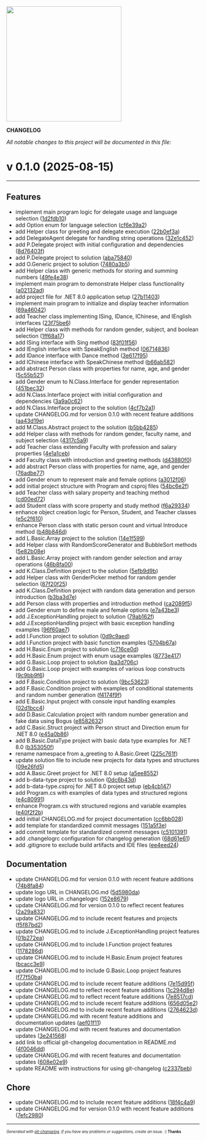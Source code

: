 <img width="300px" src="https://avatars.githubusercontent.com/u/168340159?v=4" />

__CHANGELOG__

_All notable changes to this project will be documented in this file:_

# v 0.1.0  (2025-08-15)



---

## Features

- implement main program logic for delegate usage and language selection
  ([1d2fdb10](https://github.com/DaoChaShao/csharp-basic/commit/1d2fdb105dd9fdf555b95264f10b3a1595c42624))
- add Option enum for language selection
  ([cf6e39a2](https://github.com/DaoChaShao/csharp-basic/commit/cf6e39a28805e83076f81561f90494fc0e042d2c))
- add Helper class for greeting and delegate execution
  ([22b0ef3a](https://github.com/DaoChaShao/csharp-basic/commit/22b0ef3a9b720020c856838e169ac12e57554725))
- add DelegateAgent delegate for handling string operations
  ([32e1c452](https://github.com/DaoChaShao/csharp-basic/commit/32e1c45262fd4117356db183b828142a8a067c9d))
- add P.Delegate project with initial configuration and dependencies
  ([8d76403f](https://github.com/DaoChaShao/csharp-basic/commit/8d76403fd79e5a4f4babfdc16c61029d1db5a6d4))
- add P.Delegate project to solution
  ([aba75840](https://github.com/DaoChaShao/csharp-basic/commit/aba758400e05bc7ef1322d2684e0d0aa8cacf32b))
- add O.Generic project to solution
  ([7480a3b5](https://github.com/DaoChaShao/csharp-basic/commit/7480a3b59b041496082bb8fd937f7a063337b12d))
- add Helper class with generic methods for storing and summing numbers
  ([49fe4e38](https://github.com/DaoChaShao/csharp-basic/commit/49fe4e38f69ab2c904db855983bc847af7499800))
- implement main program to demonstrate Helper class functionality
  ([a02132ad](https://github.com/DaoChaShao/csharp-basic/commit/a02132adf6b58bff3f826e6a341c33939a4a98ae))
- add project file for .NET 8.0 application setup
  ([27b11403](https://github.com/DaoChaShao/csharp-basic/commit/27b11403d95df8c21593200f825d070c97edf3a3))
- implement main program to initialize and display teacher information
  ([69a46042](https://github.com/DaoChaShao/csharp-basic/commit/69a46042830a23486456d83bf83a9114e9cce7e3))
- add Teacher class implementing ISing, IDance, IChinese, and IEnglish interfaces
  ([23f75be6](https://github.com/DaoChaShao/csharp-basic/commit/23f75be6654d4b0dcffaad5b342e7ea431bd4477))
- add Helper class with methods for random gender, subject, and boolean selection
  ([1ff68a17](https://github.com/DaoChaShao/csharp-basic/commit/1ff68a176f1c15ca917fafd775ff6ba24f53dd1b))
- add ISing interface with Sing method
  ([83f01f56](https://github.com/DaoChaShao/csharp-basic/commit/83f01f560d7abbd40d9b67049135c862fa4f8fd6))
- add IEnglish interface with SpeakEnglish method
  ([06714836](https://github.com/DaoChaShao/csharp-basic/commit/0671483674c5ce6fd17a056ea8079bb300b8d04f))
- add IDance interface with Dance method
  ([3e617f95](https://github.com/DaoChaShao/csharp-basic/commit/3e617f95661bed067d0d5fe650a71b3fde8d7b2a))
- add IChinese interface with SpeakChinese method
  ([b66ab582](https://github.com/DaoChaShao/csharp-basic/commit/b66ab582f6ebbeb73381cd0a1338dfc5889267d0))
- add abstract Person class with properties for name, age, and gender
  ([5c55b521](https://github.com/DaoChaShao/csharp-basic/commit/5c55b5219b090b7b169d8b401dbd85d06ab4e54b))
- add Gender enum to N.Class.Interface for gender representation
  ([451bec32](https://github.com/DaoChaShao/csharp-basic/commit/451bec32ec7364d41384b659cef75c7ece6b57d4))
- add N.Class.Interface project with initial configuration and dependencies
  ([3a9a0c62](https://github.com/DaoChaShao/csharp-basic/commit/3a9a0c6253bd841566e8fb5216d2b3983235f63e))
- add N.Class.Interface project to the solution
  ([4cf7b2a1](https://github.com/DaoChaShao/csharp-basic/commit/4cf7b2a108867ac2a8f97d0ec900d37f1d98bc44))
- update CHANGELOG.md for version 0.1.0 with recent feature additions
  ([aa43d19e](https://github.com/DaoChaShao/csharp-basic/commit/aa43d19e2cbce9eecb307de5e0afca3ebc40ad61))
- add M.Class.Abstract project to the solution
  ([b5bb4285](https://github.com/DaoChaShao/csharp-basic/commit/b5bb42857ddda5b397b3731546391d4b9f3ac6da))
- add Helper class with methods for random gender, faculty name, and subject selection
  ([4317c5a9](https://github.com/DaoChaShao/csharp-basic/commit/4317c5a9e1f2bb3aff263620feaaf87280d9d824))
- add Teacher class extending Faculty with profession and salary properties
  ([4e1a1ceb](https://github.com/DaoChaShao/csharp-basic/commit/4e1a1ceb496ce6197c2d8dd161643a1bf0df3ff5))
- add Faculty class with introduction and greeting methods
  ([d43880f0](https://github.com/DaoChaShao/csharp-basic/commit/d43880f0300f13ad16d9f2d1c00104cdbaf0811b))
- add abstract Person class with properties for name, age, and gender
  ([76adbe77](https://github.com/DaoChaShao/csharp-basic/commit/76adbe776255f529882d744a05d811f547dd7e62))
- add Gender enum to represent male and female options
  ([a3012f06](https://github.com/DaoChaShao/csharp-basic/commit/a3012f06712eb340be7e564a33b70f918f864927))
- add initial project structure with Program and csproj files
  ([54bc6e2f](https://github.com/DaoChaShao/csharp-basic/commit/54bc6e2fefbd42edf28394f37ee5b1363b52c60f))
- add Teacher class with salary property and teaching method
  ([cd00ed72](https://github.com/DaoChaShao/csharp-basic/commit/cd00ed7237d7f257792dae0ad476f327410ea0ba))
- add Student class with score property and study method
  ([f6a29334](https://github.com/DaoChaShao/csharp-basic/commit/f6a29334dbf3f6a0f471952b22c84f537310d296))
- enhance object creation logic for Person, Student, and Teacher classes
  ([e5c2f610](https://github.com/DaoChaShao/csharp-basic/commit/e5c2f61062574bb21d2784750c4f8e1271818f45))
- enhance Person class with static person count and virtual Introduce method
  ([b48b846d](https://github.com/DaoChaShao/csharp-basic/commit/b48b846da26f15f83563a321e20fd7a308adb58c))
- add L.Basic.Array project to the solution
  ([14e1f599](https://github.com/DaoChaShao/csharp-basic/commit/14e1f5999870761f77d42477e97fe0884d3e34a6))
- add Helper class with RandomScoreGenerator and BubbleSort methods
  ([5e82b08e](https://github.com/DaoChaShao/csharp-basic/commit/5e82b08e1bbb6eb7488643568cf716a0b066f58d))
- add L.Basic.Array project with random gender selection and array operations
  ([46b8fa00](https://github.com/DaoChaShao/csharp-basic/commit/46b8fa00251ad41165de6aa1f7d725d3bdf07e99))
- add K.Class.Definition project to the solution
  ([5efb9d9b](https://github.com/DaoChaShao/csharp-basic/commit/5efb9d9bcb45807846b2d5ce9e7776ee5576c9d2))
- add Helper class with GenderPicker method for random gender selection
  ([87f20f25](https://github.com/DaoChaShao/csharp-basic/commit/87f20f250e44f76db77f77952481b47f0c84b491))
- add K.Class.Definition project with random data generation and person introduction
  ([b3ba3d7e](https://github.com/DaoChaShao/csharp-basic/commit/b3ba3d7e8356ce466890006eeafee275c8c194e1))
- add Person class with properties and introduction method
  ([ca2089f5](https://github.com/DaoChaShao/csharp-basic/commit/ca2089f5f8a3d0051d3c57d5ad9e30749148163f))
- add Gender enum to define male and female options
  ([e7a43be3](https://github.com/DaoChaShao/csharp-basic/commit/e7a43be3e77ff7fcb6a6c4f4d42601331eb3a311))
- add J.ExceptionHandling project to solution
  ([79ab162f](https://github.com/DaoChaShao/csharp-basic/commit/79ab162f372d25469fc34caaf8272453b2f6848c))
- add J.ExceptionHandling project with basic exception handling examples
  ([96f60ae7](https://github.com/DaoChaShao/csharp-basic/commit/96f60ae7b1d4485a4504a9e9d06f50091b2e47aa))
- add I.Function project to solution
  ([0d9c9aed](https://github.com/DaoChaShao/csharp-basic/commit/0d9c9aedbed7ef20874272d931bd80bf0d6f0397))
- add I.Function project with basic function examples
  ([5704b67a](https://github.com/DaoChaShao/csharp-basic/commit/5704b67a8c2bb0a7bfe245dea84f0f6dbed04be0))
- add H.Basic.Enum project to solution
  ([c716ce0d](https://github.com/DaoChaShao/csharp-basic/commit/c716ce0d2001fcf77d749be76d06419725484c13))
- add H.Basic.Enum project with enum usage examples
  ([8773e417](https://github.com/DaoChaShao/csharp-basic/commit/8773e417e5e7f099cc30625823009eda65f948c4))
- add G.Basic.Loop project to solution
  ([ba3d706c](https://github.com/DaoChaShao/csharp-basic/commit/ba3d706c0591f643becf0587af8136ba15f5eb70))
- add G.Basic.Loop project with examples of various loop constructs
  ([9c9bb9f6](https://github.com/DaoChaShao/csharp-basic/commit/9c9bb9f65b4ba6214f525e504432567308598116))
- add F.Basic.Condition project to solution
  ([9bc53623](https://github.com/DaoChaShao/csharp-basic/commit/9bc53623fd3be63b0c3295a2e4d1f2f521c7fca7))
- add F.Basic.Condition project with examples of conditional statements and random number generation
  ([f4174f9f](https://github.com/DaoChaShao/csharp-basic/commit/f4174f9fc122015c541f17f788437fd8e21aeea1))
- add E.Basic.Input project with console input handling examples
  ([02d1bcc4](https://github.com/DaoChaShao/csharp-basic/commit/02d1bcc4a941a4f0f03c618210b3b0d47f5a8a9d))
- add D.Basic.Calculation project with random number generation and fake data using Bogus
  ([e8582632](https://github.com/DaoChaShao/csharp-basic/commit/e858263232effd96020e01d4f24bc44e8cd8aee0))
- add C.Basic.Struct project with Person struct and Direction enum for .NET 8.0
  ([e45a0b86](https://github.com/DaoChaShao/csharp-basic/commit/e45a0b867453532b4fbe876f45dca5b70915db83))
- add B.Basic.DataType project with basic data type examples for .NET 8.0
  ([b353050f](https://github.com/DaoChaShao/csharp-basic/commit/b353050ff3a947597dbf89b618baa262a487cf20))
- rename namespace from a_greeting to A.Basic.Greet
  ([225c761f](https://github.com/DaoChaShao/csharp-basic/commit/225c761fadedf75fa5df5335a85a694a73a5ebd4))
- update solution file to include new projects for data types and structures
  ([09e26fd5](https://github.com/DaoChaShao/csharp-basic/commit/09e26fd5a2eabf2af1e57be3605021af2c7c17f1))
- add A.Basic.Greet project for .NET 8.0 setup
  ([a5ee8552](https://github.com/DaoChaShao/csharp-basic/commit/a5ee85524e0b94e9595e7f5be924c41cd4e5017d))
- add b-data-type project to solution
  ([0dc6b43d](https://github.com/DaoChaShao/csharp-basic/commit/0dc6b43dfcd76695c4162f9dff908e9b40758e21))
- add b-data-type.csproj for .NET 8.0 project setup
  ([eb4cb147](https://github.com/DaoChaShao/csharp-basic/commit/eb4cb147692a301890b1cfa2db0cd30bce783554))
- add Program.cs with examples of data types and structured regions
  ([e4c80991](https://github.com/DaoChaShao/csharp-basic/commit/e4c80991f9dbed0fca1f54e7bd9663460b6fb3d7))
- enhance Program.cs with structured regions and variable examples
  ([e40f2f2b](https://github.com/DaoChaShao/csharp-basic/commit/e40f2f2b0bb8d085ff5855cf1dd79270c5f730bb))
- add initial CHANGELOG.md for project documentation
  ([cc6bb028](https://github.com/DaoChaShao/csharp-basic/commit/cc6bb028574539e21c0f5d1c45254cff6cb820fc))
- add template for standardized commit messages
  ([151a5f3e](https://github.com/DaoChaShao/csharp-basic/commit/151a5f3e0195dc8b1b32f6ec7de384d3eedbdba6))
- add commit template for standardized commit messages
  ([c5101391](https://github.com/DaoChaShao/csharp-basic/commit/c510139171a3bc89f36dcb4bd2fa3a3d97e14a6d))
- add .changelogrc configuration for changelog generation
  ([68d61e61](https://github.com/DaoChaShao/csharp-basic/commit/68d61e619d657c51eb28737f28cf7bd659a5dae7))
- add .gitignore to exclude build artifacts and IDE files
  ([ee4eed24](https://github.com/DaoChaShao/csharp-basic/commit/ee4eed249b87791213b608d3d0888bf6b471d9df))


## Documentation

- update CHANGELOG.md for version 0.1.0 with recent feature additions
  ([74b8fa84](https://github.com/DaoChaShao/csharp-basic/commit/74b8fa846ae08c54e1b8e4a3f637fdee17160dfb))
- update logo URL in CHANGELOG.md
  ([5d5980da](https://github.com/DaoChaShao/csharp-basic/commit/5d5980da7ff03bb6172b4ff5a675316dbafc2531))
- update logo URL in .changelogrc
  ([152e8679](https://github.com/DaoChaShao/csharp-basic/commit/152e8679a9b394cce176ed05495d0819a4bb88a6))
- update CHANGELOG.md for version 0.1.0 to reflect recent features
  ([2a29a832](https://github.com/DaoChaShao/csharp-basic/commit/2a29a83225a1c77945509ba9d3742b8f5f248068))
- update CHANGELOG.md to include recent features and projects
  ([f5f87bd2](https://github.com/DaoChaShao/csharp-basic/commit/f5f87bd23aebb645f4a1fd4f7ff1e0afac2c44fb))
- update CHANGELOG.md to include J.ExceptionHandling project features
  ([01b272ea](https://github.com/DaoChaShao/csharp-basic/commit/01b272eaea29939e4de3d825568c7b342427b017))
- update CHANGELOG.md to include I.Function project features
  ([1178286d](https://github.com/DaoChaShao/csharp-basic/commit/1178286d97069e44a52f5c963918530afeadf5ba))
- update CHANGELOG.md to include H.Basic.Enum project features
  ([bcacc3e9](https://github.com/DaoChaShao/csharp-basic/commit/bcacc3e99ffc325a596e05fe267fd9bcac79be6f))
- update CHANGELOG.md to include G.Basic.Loop project features
  ([f77f50ba](https://github.com/DaoChaShao/csharp-basic/commit/f77f50ba126017f10ba04f5616ec018bb6e968fd))
- update CHANGELOG.md to include recent feature additions
  ([7e15d95f](https://github.com/DaoChaShao/csharp-basic/commit/7e15d95f8c77b18c39f7bdd9be34f5a3574b98d5))
- update CHANGELOG.md to reflect recent feature additions
  ([1c294d8e](https://github.com/DaoChaShao/csharp-basic/commit/1c294d8ed92bb382fb1e9ea6b43214292ec50929))
- update CHANGELOG.md to reflect recent feature additions
  ([7e8517cd](https://github.com/DaoChaShao/csharp-basic/commit/7e8517cdb248a6b6ca343c80e750fe301d5f4ba9))
- update CHANGELOG.md to include recent feature additions
  ([656d05e2](https://github.com/DaoChaShao/csharp-basic/commit/656d05e2e82948125fdb5f54c0d87c58c76a0dc5))
- update CHANGELOG.md to include recent feature additions
  ([2764623d](https://github.com/DaoChaShao/csharp-basic/commit/2764623d30613564e8661d00b2d7556a23a414ba))
- update CHANGELOG.md with recent feature additions and documentation updates
  ([aef01f11](https://github.com/DaoChaShao/csharp-basic/commit/aef01f11315aee9a9875050ed9d93c635b461372))
- update CHANGELOG.md with recent features and documentation updates
  ([3e241568](https://github.com/DaoChaShao/csharp-basic/commit/3e241568553ca6e0c22b78b730bbfbfc087f4600))
- add link to official git-changelog documentation in README.md
  ([4f0046dd](https://github.com/DaoChaShao/csharp-basic/commit/4f0046dd2acff91d8c69d9272e610b858977cfe8))
- update CHANGELOG.md with recent features and documentation updates
  ([608e02e9](https://github.com/DaoChaShao/csharp-basic/commit/608e02e970d1135aed81482e5ea793cc4b4279ee))
- update README with instructions for using git-changelog
  ([c2337beb](https://github.com/DaoChaShao/csharp-basic/commit/c2337bebe4ef450afdddaf68219213d96f95a2bf))


## Chore

- update CHANGELOG.md to include recent feature additions
  ([18f4c4a9](https://github.com/DaoChaShao/csharp-basic/commit/18f4c4a95f274ce47f3d57f9910747a73341339e))
- update CHANGELOG.md for version 0.1.0 with recent feature additions
  ([7efc2980](https://github.com/DaoChaShao/csharp-basic/commit/7efc29806cfb499f740e29e84e98c7c7aba97907))



---
<sub><sup>*Generated with [git-changelog](https://github.com/rafinskipg/git-changelog). If you have any problems or suggestions, create an issue.* :) **Thanks** </sub></sup>